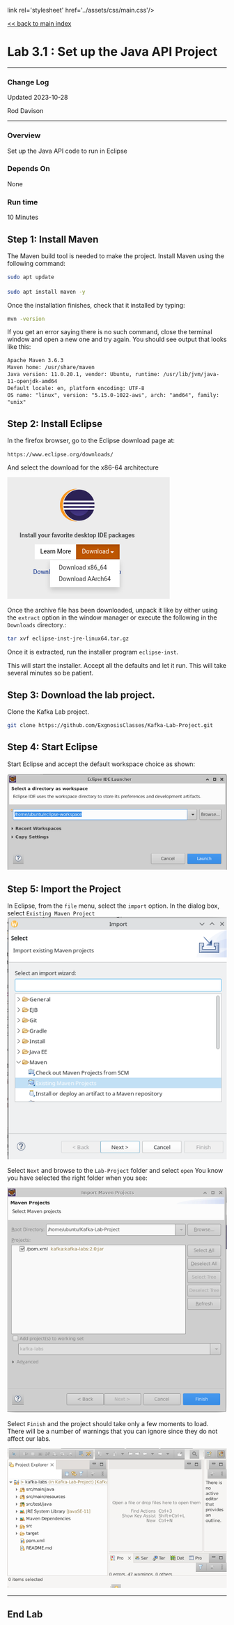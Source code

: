 link rel='stylesheet' href='../assets/css/main.css'/>

[<< back to main index](../README.md)

# Lab 3.1 : Set up the Java API Project

---

### Change Log

Updated 2023-10-28

Rod Davison

---

### Overview
Set up the Java API code to run in Eclipse

### Depends On
None

### Run time
10 Minutes

## Step 1: Install Maven

The Maven build tool is needed to make the project.  Install Maven using the following command:

```bash
sudo apt update

sudo apt install maven -y
```

Once the installation finishes, check that it installed by typing:

```bash
mvn -version
```
If you get an error saying there is no such command, close the terminal window and open a new one and try again. You should see output that looks like this:

```console
Apache Maven 3.6.3
Maven home: /usr/share/maven
Java version: 11.0.20.1, vendor: Ubuntu, runtime: /usr/lib/jvm/java-11-openjdk-amd64
Default locale: en, platform encoding: UTF-8
OS name: "linux", version: "5.15.0-1022-aws", arch: "amd64", family: "unix"
```

## Step 2: Install Eclipse

In the firefox browser, go to the Eclipse download page at:

`https://www.eclipse.org/downloads/`

And select the download for the x86-64 architecture

![](../assets/images/Eclipse.png)

Once the archive file has been downloaded, unpack it like by either using the `extract` option in the window manager or execute the following in the `Downloads` directory.:

```bash
tar xvf eclipse-inst-jre-linux64.tar.gz
```
Once it is extracted, run the installer program `eclipse-inst`.

This will start the installer. Accept all the defaults and let it run. This will take several minutes so be patient.

## Step 3: Download the lab project.

Clone the Kafka Lab project.

```bash
git clone https://github.com/ExgnosisClasses/Kafka-Lab-Project.git
```

## Step 4: Start Eclipse 

Start Eclipse and accept the default workspace choice as shown:

![](../assets/images/Eclipse-workspace.png)


## Step 5: Import the Project

In Eclipse, from the `file` menu, select the `import` option. In the dialog box, select `Existing Maven Project`
![](../assets/images/ProjectSelect.png)

Select `Next` and browse to the `Lab-Project` folder and select `open`  You know you have selected the right folder when you see:

![](../assets/images/ProjectImport.png)

Select `Finish` and the project should take only a few moments to load. There will be a number of warnings that you can ignore since they do not affect our labs.

![](../assets/images/ProjectLoaded.png)


---

## End Lab
